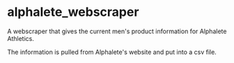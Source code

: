 # alphalete_webscraper
A webscraper that gives the current men's product information for Alphalete Athletics.

The information is pulled from Alphalete's website and put into a csv file. 
